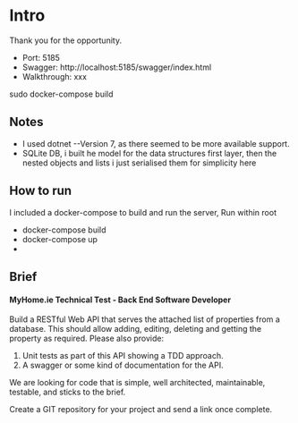 # Intro

Thank you for the opportunity.

- Port: 5185
- Swagger: http://localhost:5185/swagger/index.html
- Walkthrough: xxx

sudo docker-compose build

## Notes

- I used dotnet --Version 7, as there seemed to be more available support.
- SQLite DB, i built he model for the data structures first layer, then the nested objects and lists i just serialised them for simplicity here

## How to run

I included a docker-compose to build and run the server, Run within root

- docker-compose build
- docker-compose up
-

## Brief

#### MyHome.ie Technical Test - Back End Software Developer

Build a RESTful Web API that serves the attached list of properties from a database. This should allow adding, editing, deleting and getting the property as required.
Please also provide:

1. Unit tests as part of this API showing a TDD approach.
2. A swagger or some kind of documentation for the API.

We are looking for code that is simple, well architected, maintainable, testable, and sticks to the brief.

Create a GIT repository for your project and send a link once complete.
